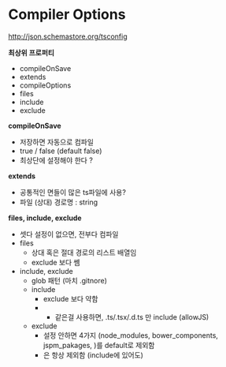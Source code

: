 # Compiler Options

http://json.schemastore.org/tsconfig

**최상위 프로퍼티**

- compileOnSave
- extends
- compileOptions
- files
- include
- exclude

**compileOnSave**

- 저장하면 자동으로 컴파일
- true / false (default false)
- 최상단에 설정해야 한다 ?

**extends**

- 공통적인 면들이 많은 ts파일에 사용?
- 파일 (상대) 경로명 : string

**files, include, exclude**

- 셋다 설정이 없으면, 전부다 컴파일
- files
    - 상대 혹은 절대 경로의 리스트 배열임
    - exclude 보다 쎔
- include, exclude
    - glob 패턴 (마치 .gitnore)
    - include
        - exclude 보다 약함
        - * 같은걸 사용하면, .ts/.tsx/.d.ts 만 include (allowJS)
    - exclude
        - 설정 안하면 4가지 (node_modules, bower_components, jspm_pakages, <outDir>)를 default로 제외함
        - <outDir>은 항상 제외함 (include에 있어도)